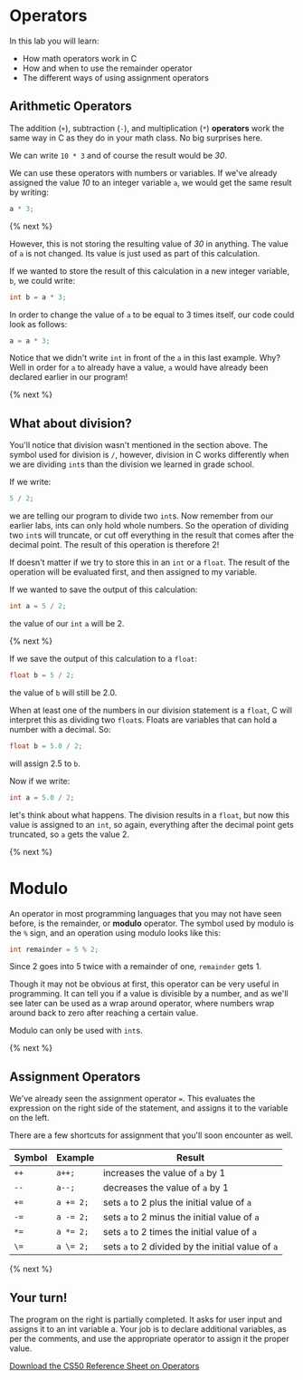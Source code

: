 # Operators

In this lab you will learn:

- How math operators work in C
- How and when to use the remainder operator
- The different ways of using assignment operators

## Arithmetic Operators

The addition (`+`), subtraction (`-`), and multiplication (`*`) **operators** work the same way in C as they do in your math class. No big surprises here.

We can write `10 * 3` and of course the result would be *30*.

We can use these operators with numbers or variables. If we've already assigned the value *10* to an integer variable `a`, we would get the same result by writing:

```c
a * 3;
```

{% next %}

However, this is not storing the resulting value of *30* in anything. The value of `a` is not changed. Its value is just used as part of this calculation.

If we wanted to store the result of this calculation in a new integer variable, `b`, we could write:

```c
int b = a * 3;
```

In order to change the value of `a` to be equal to 3 times itself, our code could look as follows:

```c
a = a * 3;
```

Notice that we didn't write `int` in front of the `a` in this last example. Why? Well in order for `a` to already have a value, `a` would have already been declared earlier in our program!

{% next %}

## What about division?

You'll notice that division wasn't mentioned in the section above. The symbol used for division is `/`, however, division in C works differently when we are dividing `int`s than the division we learned in grade school.

If we write:

```c
5 / 2;
```

we are telling our program to divide two `int`s. Now remember from our earlier labs, ints can only hold whole numbers. So the operation of dividing two `int`s will truncate, or cut off everything in the result that comes after the decimal point. The result of this operation is therefore 2!

If doesn't matter if we try to store this in an `int` or a `float`. The result of the operation will be evaluated first, and then assigned to my variable.

If we wanted to save the output of this calculation:

```c
int a = 5 / 2;
```

the value of our `int` `a` will be 2.

{% next %}

If we save the output of this calculation to a `float`:

```c
float b = 5 / 2;
```

the value of `b` will still be 2.0.

When at least one of the numbers in our division statement is a `float`, C will interpret this as dividing two `float`s. Floats are variables that can hold a number with a decimal. So:

```c
float b = 5.0 / 2;
```

will assign 2.5 to `b`.


Now if we write:

```c
int a = 5.0 / 2;
```

let's think about what happens. The division results in a `float`, but now this value is assigned to an `int`, so again, everything after the decimal point gets truncated, so `a` gets the value 2.

{% next %}

# Modulo

An operator in most programming languages that you may not have seen before, is the remainder, or **modulo** operator. The symbol used by modulo is the `%` sign, and an operation using modulo looks like this:

```c
int remainder = 5 % 2;
```

Since 2 goes into 5 twice with a remainder of one, `remainder` gets 1.

Though it may not be obvious at first, this operator can be very useful in programming. It can tell you if a value is divisible by a number, and as we'll see later can be used as a wrap around operator, where numbers wrap around back to zero after reaching a certain value.

Modulo can only be used with `int`s.

{% next %}

## Assignment Operators

We've already seen the assignment operator `=`. This evaluates the expression on the right side of the statement, and assigns it to the variable on the left.

There are a few shortcuts for assignment that you'll soon encounter as well.

| Symbol     | Example      | Result |
| ------------- |------------------| ------- |
| `++`           | `a++;`    | increases the value of `a` by 1
| `--`         | `a--;`   | decreases the value of `a` by 1
| `+=`           | `a += 2;`           | sets `a` to 2 plus the initial value of `a`|
| `-=`           | `a -= 2;`           | sets `a` to 2 minus the initial value of `a`|
| `*=`          | `a *= 2;`            | sets `a` to 2 times the initial value of `a`|
| `\=`          | `a \= 2;`            | sets `a` to 2 divided by the initial value of `a`|


{% next %}

## Your turn!

The program on the right is partially completed. It asks for user input and assigns it to an int variable a. Your job is to declare additional variables, as per the comments, and use the appropriate operator to assign it the proper value.

<!--
{% spoiler "Doug's video on operators" %}
{% video https://www.youtube.com/watch?v=f1xZf4iJDWE %}
Note: Boolean operators will be discussed in the Boolean Expressions Lab.
{% endspoiler %}
-->

[Download the CS50 Reference Sheet on Operators](https://cs50.harvard.edu/ap/2020/assets/pdfs/operators.pdf)
